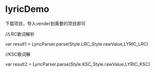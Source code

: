 # lyricDemo
下载项目，导入vender到需要的项目即可


//LRC歌词解析

var result1 = LyricParser.parse(Style.LRC_Style.rawValue,LYRIC_LRC)


//KSC歌词解

var result2 = LyricParser.parse(Style.KSC_Style.rawValue,LYRIC_KSC)
